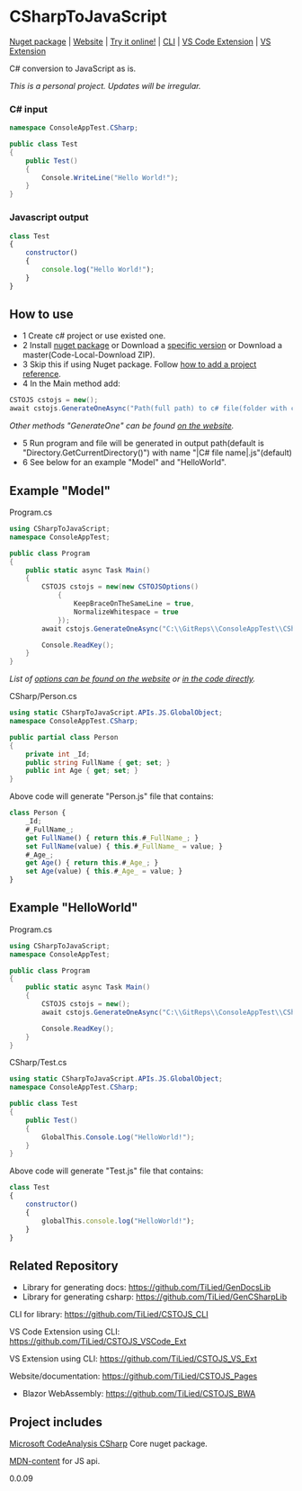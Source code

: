 # CSharpToJavaScript
[Nuget package](https://www.nuget.org/packages/CSharpToJavaScript/)  | [Website](https://tilied.github.io/CSTOJS_Pages/) | [Try it online!](https://tilied.github.io/CSTOJS_Pages/BWA/) | [CLI](https://github.com/TiLied/CSTOJS_CLI) | [VS Code Extension](https://marketplace.visualstudio.com/items?itemName=tilied.cstojs-vscode-ext) | [VS Extension](https://marketplace.visualstudio.com/items?itemName=tilied.cstojs-vs-ext)

C# conversion to JavaScript as is.

*This is a personal project. Updates will be irregular.*

### C# input
```csharp
namespace ConsoleAppTest.CSharp;

public class Test							
{
	public Test()
	{
		Console.WriteLine("Hello World!");
	}
}
```
### Javascript output
```javascript
class Test
{
	constructor()
	{
		console.log("Hello World!");
	}
}
```



## How to use
- 1 Create c# project or use existed one.
- 2 Install [nuget package](https://www.nuget.org/packages/CSharpToJavaScript/) or Download a [specific version](https://github.com/TiLied/CSharpToJavaScript/releases) or Download a master(Code-Local-Download ZIP).
- 3 Skip this if using Nuget package. Follow [how to add a project reference](https://learn.microsoft.com/en-us/dotnet/core/tutorials/library-with-visual-studio?pivots=dotnet-7-0#add-a-project-reference).
- 4 In the Main method add:
```csharp
CSTOJS cstojs = new();
await cstojs.GenerateOneAsync("Path(full path) to c# file(folder with c# files)");
```
*Other methods "GenerateOne" can be found [on the website](https://tilied.github.io/CSTOJS_Pages/api/CSharpToJavaScript.CSTOJS.html#methods).*
- 5 Run program and file will be generated in output path(default is "Directory.GetCurrentDirectory()") with name "|C# file name|.js"(default)
- 6 See below for an example "Model" and "HelloWorld".

## Example "Model"
Program.cs
```csharp
using CSharpToJavaScript;
namespace ConsoleAppTest;

public class Program
{
	public static async Task Main()
	{
		CSTOJS cstojs = new(new CSTOJSOptions() 
			{ 
				KeepBraceOnTheSameLine = true,
				NormalizeWhitespace = true
			});
		await cstojs.GenerateOneAsync("C:\\GitReps\\ConsoleAppTest\\CSharp\\Person.cs");

		Console.ReadKey();
	}
}
```
*List of [options can be found on the website](https://tilied.github.io/CSTOJS_Pages/api/CSharpToJavaScript.CSTOJSOptions.html) or [in the code directly](https://github.com/TiLied/CSharpToJavaScript/blob/master/CSharpToJavaScript/CSTOJSOptions.cs).*

CSharp/Person.cs
```csharp
using static CSharpToJavaScript.APIs.JS.GlobalObject;
namespace ConsoleAppTest.CSharp;

public partial class Person
{
    private int _Id;
    public string FullName { get; set; }
    public int Age { get; set; }
}
```
Above code will generate "Person.js" file that contains:
```javascript
class Person {
    _Id;
    #_FullName_;
    get FullName() { return this.#_FullName_; } 
    set FullName(value) { this.#_FullName_ = value; }
    #_Age_;
    get Age() { return this.#_Age_; } 
    set Age(value) { this.#_Age_ = value; }
}
```

## Example "HelloWorld"
Program.cs
```csharp
using CSharpToJavaScript;
namespace ConsoleAppTest;

public class Program
{
	public static async Task Main()
	{
		CSTOJS cstojs = new();
		await cstojs.GenerateOneAsync("C:\\GitReps\\ConsoleAppTest\\CSharp\\Test.cs");

		Console.ReadKey();
	}
}
```
CSharp/Test.cs
```csharp
using static CSharpToJavaScript.APIs.JS.GlobalObject;
namespace ConsoleAppTest.CSharp;

public class Test
{
	public Test()
	{
		GlobalThis.Console.Log("HelloWorld!");
	}
}
```
Above code will generate "Test.js" file that contains:
```javascript
class Test
{
	constructor()
 	{
   		globalThis.console.log("HelloWorld!");
 	}
}
```

## Related Repository 
- Library for generating docs: https://github.com/TiLied/GenDocsLib
- Library for generating csharp: https://github.com/TiLied/GenCSharpLib

CLI for library: https://github.com/TiLied/CSTOJS_CLI

VS Code Extension using CLI: https://github.com/TiLied/CSTOJS_VSCode_Ext

VS Extension using CLI: https://github.com/TiLied/CSTOJS_VS_Ext

Website/documentation: https://github.com/TiLied/CSTOJS_Pages
- Blazor WebAssembly: https://github.com/TiLied/CSTOJS_BWA

## Project includes
[Microsoft CodeAnalysis CSharp](https://www.nuget.org/packages/Microsoft.CodeAnalysis.CSharp/) Core nuget package.

[MDN-content](https://github.com/mdn/content) for JS api.


<VersionPrefix>0.0.09</VersionPrefix>
